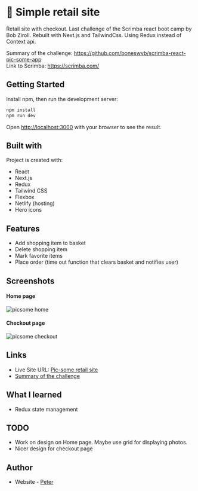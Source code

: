 # 🛒 Simple retail site
Retail site with checkout. Last challenge of the Scrimba react boot camp by Bob Ziroll. Rebuilt with Next.js and TailwindCss. Using Redux instead of Context api.

Summary of the challenge: https://github.com/boneswvb/scrimba-react-pic-some-app <br />
Link to Scrimba: https://scrimba.com/

## Getting Started
Install npm, then run the development server:

```bash
npm install
npm run dev
```
Open [http://localhost:3000](http://localhost:3000) with your browser to see the result.
 
## Built with

Project is created with:

- React
- Next.js
- Redux
- Tailwind CSS
- Flexbox
- Netlify (hosting)
- Hero icons

## Features

- Add shopping item to basket
- Delete shopping item 
- Mark favorite items
- Place order (time out function that clears basket and notifies user)
 

## Screenshots

#### Home page
 ![picsome home](https://user-images.githubusercontent.com/17027312/150189601-f997fdb5-ef89-417d-be0c-3033c149eff0.png)

 #### Checkout page
![picsome checkout](https://user-images.githubusercontent.com/17027312/150189630-b5980b20-e140-47ec-b0a8-553cd79b2017.png)


## Links
- Live Site URL: [Pic-some retail site](https://picsome-onlinestore.netlify.app/)
- [Summary of the challenge](https://github.com/boneswvb/scrimba-react-pic-some-app)

## What I learned

- Redux state management

## TODO

- Work on design on Home page. Maybe use grid for displaying photos.
- Nicer design for checkout page


## Author

- Website - [Peter](https://peter-portfolio-app.netlify.app/)
